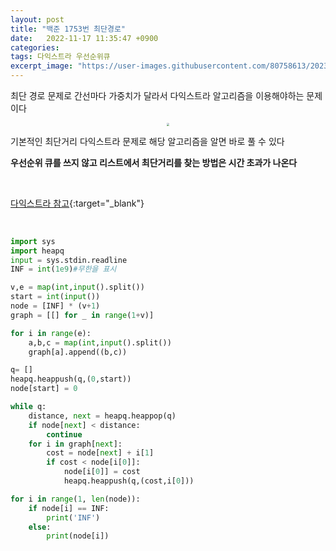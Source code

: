 ```yaml
---
layout: post
title: "백준 1753번 최단경로"
date:   2022-11-17 11:35:47 +0900
categories:
tags: 다익스트라 우선순위큐
excerpt_image: "https://user-images.githubusercontent.com/80758613/202356140-66a2d2a0-d6e0-4446-a938-75a0e7e25031.png"
---
```


최단 경로 문제로 간선마다 가중치가 달라서 다익스트라 알고리즘을 이용해야하는 문제이다

<center>
<img src="https://user-images.githubusercontent.com/80758613/202356140-66a2d2a0-d6e0-4446-a938-75a0e7e25031.png" style="zoom:30%;">
</center>

기본적인 최단거리 다익스트라 문제로 해당 알고리즘을 알면 바로 풀 수 있다

**우선순위 큐를 쓰지 않고 리스트에서 최단거리를 찾는 방법은 시간 초과가 나온다** 

&nbsp;

[다익스트라 참고](https://minnnning.github.io/자료구조와%20알고리즘/2022/11/17/다익스트라.html){:target="_blank"}

&nbsp;

``` python
import sys  
import heapq
input = sys.stdin.readline
INF = int(1e9)#무한을 표시

v,e = map(int,input().split())
start = int(input())
node = [INF] * (v+1)
graph = [[] for _ in range(1+v)]

for i in range(e):
    a,b,c = map(int,input().split())
    graph[a].append((b,c))

q= []
heapq.heappush(q,(0,start))
node[start] = 0

while q:
    distance, next = heapq.heappop(q)
    if node[next] < distance:
        continue
    for i in graph[next]:
        cost = node[next] + i[1]
        if cost < node[i[0]]:
            node[i[0]] = cost
            heapq.heappush(q,(cost,i[0]))

for i in range(1, len(node)):
    if node[i] == INF:
        print('INF')
    else:
        print(node[i])
```

